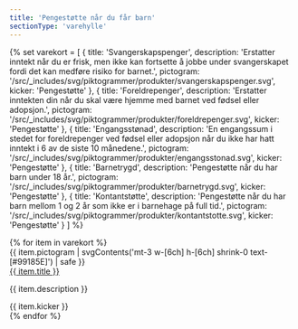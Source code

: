 ```yaml
---
title: 'Pengestøtte når du får barn'
sectionType: 'varehylle'
---
```


{% set varekort = [
  {
    title: 'Svangerskapspenger',
    description: 'Erstatter inntekt når du er frisk, men ikke kan fortsette å jobbe under svangerskapet fordi det kan medføre risiko for barnet.',
    pictogram: '/src/_includes/svg/piktogrammer/produkter/svangerskapspenger.svg',
    kicker: 'Pengestøtte'
  },
  {
    title: 'Foreldrepenger',
    description: 'Erstatter inntekten din når du skal være hjemme med barnet ved fødsel eller adopsjon.',
    pictogram: '/src/_includes/svg/piktogrammer/produkter/foreldrepenger.svg',
    kicker: 'Pengestøtte'
  },
  {
    title: 'Engangsstønad',
    description: 'En engangssum i stedet for foreldrepenger ved fødsel eller adopsjon når du ikke har hatt inntekt i 6 av de siste 10 månedene.',
    pictogram: '/src/_includes/svg/piktogrammer/produkter/engangsstonad.svg',
    kicker: 'Pengestøtte'
  },
  {
    title: 'Barnetrygd',
    description: 'Pengestøtte når du har barn under 18 år.',
    pictogram: '/src/_includes/svg/piktogrammer/produkter/barnetrygd.svg',
    kicker: 'Pengestøtte'
  },
  {
    title: 'Kontantstøtte',
    description: 'Pengestøtte når du har barn mellom 1 og 2 år som ikke er i barnehage på full tid.',
    pictogram: '/src/_includes/svg/piktogrammer/produkter/kontantstotte.svg',
    kicker: 'Pengestøtte'
  }
] %}

<div class="grid gap-px my-4 text-left sm:grid-cols-2 overflow-clip" style="--pictogram: #F5D3E2;">
  {% for item in varekort %}
  <div class="relative grid gap-3 py-6 sm:odd:pr-8 sm:even:pl-8 xs:flex xs:gap-6 xs:items-start ring-1 ring-slate-300">
    {{ item.pictogram | svgContents('mt-3 w-[6ch] h-[6ch] shrink-0 text-[#99185E]') | safe }}
    <div>
      <a href="#" class="text-lg font-semibold after:absolute after:inset-0">{{ item.title }}</a>
      <p>{{ item.description }}</p>
      <div class="pt-4 mt-auto tracking-widest small-caps">{{ item.kicker }}</div>
    </div>
  </div>
  {% endfor %}
</div>
